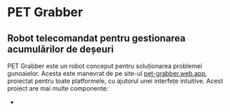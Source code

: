 # PET Grabber

## Robot telecomandat pentru gestionarea acumulărilor de deșeuri

PET Grabber este un robot conceput pentru soluționarea problemei gunoaielor. Acesta este manevrat de pe site-ul [pet-grabber.web.app](https://pet-grabber.web.app), proiectat pentru toate platformele, cu ajutorul unei interfețe intuitive. Acest proiect are mai multe componente:

* 